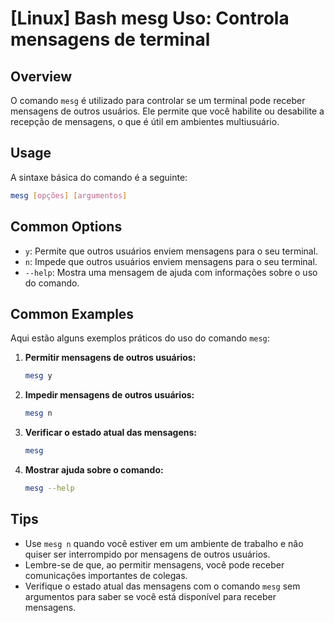 # [Linux] Bash mesg Uso: Controla mensagens de terminal

## Overview
O comando `mesg` é utilizado para controlar se um terminal pode receber mensagens de outros usuários. Ele permite que você habilite ou desabilite a recepção de mensagens, o que é útil em ambientes multiusuário.

## Usage
A sintaxe básica do comando é a seguinte:

```bash
mesg [opções] [argumentos]
```

## Common Options
- `y`: Permite que outros usuários enviem mensagens para o seu terminal.
- `n`: Impede que outros usuários enviem mensagens para o seu terminal.
- `--help`: Mostra uma mensagem de ajuda com informações sobre o uso do comando.

## Common Examples
Aqui estão alguns exemplos práticos do uso do comando `mesg`:

1. **Permitir mensagens de outros usuários:**
   ```bash
   mesg y
   ```

2. **Impedir mensagens de outros usuários:**
   ```bash
   mesg n
   ```

3. **Verificar o estado atual das mensagens:**
   ```bash
   mesg
   ```

4. **Mostrar ajuda sobre o comando:**
   ```bash
   mesg --help
   ```

## Tips
- Use `mesg n` quando você estiver em um ambiente de trabalho e não quiser ser interrompido por mensagens de outros usuários.
- Lembre-se de que, ao permitir mensagens, você pode receber comunicações importantes de colegas.
- Verifique o estado atual das mensagens com o comando `mesg` sem argumentos para saber se você está disponível para receber mensagens.